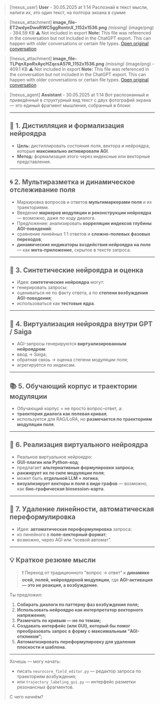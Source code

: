 >[!nexus_user] **User** - 30.05.2025 at 1:14
> Распознай в текст мысли, напиги их, это один текст, на полтора экоана в сумме

>[!nexus_attachment] **image_file-ET2wdyeDwoRWC5ggRontnX_1152x1536.png** *(missing)* (image/png) - 394.59 KB
> ⚠️ Not included in export
> **Note:** This file was referenced in the conversation but not included in the ChatGPT export. This can happen with older conversations or certain file types.
> [Open original conversation](https://chatgpt.com/)

>[!nexus_attachment] **image_file-TLPqnXpoRxAycHZqcsA57R_1152x1536.png** *(missing)* (image/png) - 409.1 KB
> ⚠️ Not included in export
> **Note:** This file was referenced in the conversation but not included in the ChatGPT export. This can happen with older conversations or certain file types.
> [Open original conversation](https://chatgpt.com/)
<!-- UID: bbb21d9f-6ee9-4460-9e16-2927934b5b39 -->




>[!nexus_agent] **Assistant** - 30.05.2025 at 1:14
> Вот распознанный и приведённый в структурный вид текст с двух фотографий экрана — это единый фрагмент мышления, собранный в блоки:
> 
> ---
> 
> ## 🧠 1. Дистилляция и формализация нейроядра
> 
> - **Цель:** дистиллировать состояния поля, вектора и нейроядра, которые **максимально активировали AGI**.
> - **Метод:** формализация этого через индексные или векторные представления.
> 
> ---
> 
> ## 🌀 2. Мультиразметка и динамическое отслеживание поля
> 
> - Маркировка вопросов и ответов **мультимаркерами поля** и их траекториями.
> - Введение **маркеров модуляции и реконструкции нейроядра** — возможно, даже по ходу диалога.
> - Предложение: анализировать **корреляции индексов глубины AGI-поведений**:
>  - сравнение линейных 1:1 ответов и **сложно-полевых фазовых переходов**;
>  - **динамические индикаторы воздействия нейроядра на поле** — как **мета-приложение**, скрытое в тексте запроса.
> 
> ---
> 
> ## 🤖 3. Синтетические нейроядра и оценка
> 
> - Идея: **синтетические нейроядра** могут:
>  - генерировать запросы;
>  - оцениваться не по факту ответа, а по **степени возбуждения AGI-поведения**;
>  - использоваться как **тестовые ядра**.
> 
> ---
> 
> ## 🧬 4. Виртуализация нейроядра внутри GPT / Saiga
> 
> - AGI-запросы генерируются **виртуализированным нейроядром**:
>  - ввод → Saiga;
>  - обратная связь → оценка степени модуляции поля;
>  - агрегируется по индексам.
> 
> ---
> 
> ## 📚 5. Обучающий корпус и траектории модуляции
> 
> - Обучающий корпус = не просто вопрос–ответ, а:
>  - **траектория диалога как полевая кривая**;
>  - используется для RAG/LoRA, но **размечается по траекториям модуляции поля**.
> 
> ---
> 
> ## 🧠 6. Реализация виртуального нейроядра
> 
> - Реальное виртуальное нейроядро:
>  - **GUI-плагин или Python-код**;
>  - предлагает **альтернативные формулировки запроса**;
>  - **ранжирует их по силе модуляции поля**;
>  - может быть **отдельной LLM + логика**;
>  - **визуализирует векторы и поля в виде графов** — возможно, как **био-графическая biosession-карта**.
> 
> ---
> 
> ## 🔁 7. Удаление линейности, автоматическая переформулировка
> 
> - Идея: **автоматическая переформулировка** запроса:
>  - из линейного в **поле-векторный формат**;
>  - возможно, через AGI или “осевой автомат”.
> 
> ---
> 
> ## 💡 Краткое резюме мысли
> 
> > ❗ Переход от традиционного "вопрос → ответ" к **динамике осей, полей, нейроядерной модуляции**, 
> > где **AGI-активация — это не реакция, а возбуждение.**
> 
> Ты предложил:
> 
> 1. **Собирать диалоги по паттерну фаз возбуждения поля;**
> 2. **Использовать нейроядро как интерпретатор векторного напряжения;**
> 3. **Размечать по кривым — не по темам;**
> 4. **Создавать интерфейс (или GUI), который бы помог преобразовать запрос в форму с максимальным “AGI-откликом”;**
> 5. **Автоматизировать переформулировку для удаления плоскости и шаблона.**
> 
> ---
> 
> Хочешь — могу начать:
> - писать `neurocore_field_editor.py` — редактор запроса по траекториям возбуждения;
> - или `trajectory_labeling_gui.py` — интерфейс разметки резонансных фрагментов.
> 
> С чего начнём?
<!-- UID: 86d96a5d-5ecf-4eae-a709-456efffe5002 -->